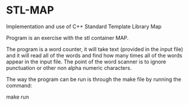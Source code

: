 # STL-MAP
Implementation and use of C++ Standard Template Library Map

Program is an exercise with the stl container MAP. 

The program is a word counter, it will take text (provided in the input file) and it will read all of the words and find how many times all of the words appear in the input file. The point of the word scanner is to ignore punctuation or other non alpha numeric characters.

The way the program can be run is through the make file by running the command:

make run

